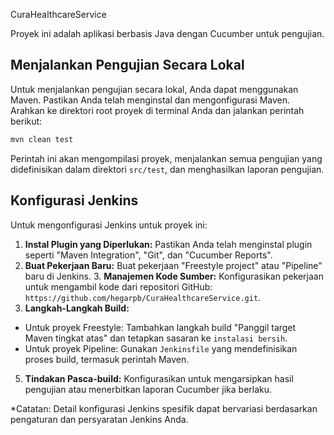 CuraHealthcareService

Proyek ini adalah aplikasi berbasis Java dengan Cucumber untuk pengujian.

## Menjalankan Pengujian Secara Lokal

Untuk menjalankan pengujian secara lokal, Anda dapat menggunakan Maven. Pastikan Anda telah menginstal dan mengonfigurasi Maven.
Arahkan ke direktori root proyek di terminal Anda dan jalankan perintah berikut:

```bash
mvn clean test
```

Perintah ini akan mengompilasi proyek, menjalankan semua pengujian yang didefinisikan dalam direktori `src/test`, dan menghasilkan laporan pengujian.

## Konfigurasi Jenkins

Untuk mengonfigurasi Jenkins untuk proyek ini:
1. **Instal Plugin yang Diperlukan:** Pastikan Anda telah menginstal plugin seperti "Maven Integration", "Git", dan "Cucumber Reports".
2. **Buat Pekerjaan Baru:** Buat pekerjaan "Freestyle project" atau "Pipeline" baru di Jenkins. 3. **Manajemen Kode Sumber:** Konfigurasikan pekerjaan untuk mengambil kode dari repositori GitHub: `https://github.com/hegarpb/CuraHealthcareService.git`.
4. **Langkah-Langkah Build:**
- Untuk proyek Freestyle: Tambahkan langkah build "Panggil target Maven tingkat atas" dan tetapkan sasaran ke `instalasi bersih`.
- Untuk proyek Pipeline: Gunakan `Jenkinsfile` yang mendefinisikan proses build, termasuk perintah Maven.
5. **Tindakan Pasca-build:** Konfigurasikan untuk mengarsipkan hasil pengujian atau menerbitkan laporan Cucumber jika berlaku.

*Catatan: Detail konfigurasi Jenkins spesifik dapat bervariasi berdasarkan pengaturan dan persyaratan Jenkins Anda.
